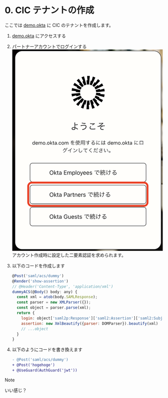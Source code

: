 # 0. CIC テナントの作成

ここでは [demo.okta](https://demo.okta.com) に CIC のテナントを作成します。

1. [demo.okta](https://demo.okta.com) にアクセスする

1. パートナーアカウントでログインする
   ![](pics/00-01.png)  
   アカウント作成時に設定した二要素認証を求められます。

1. 以下のコードを作成します
    ```javascript
    @Post('saml/acs/dummy')
    @Render('show-assertion')
    // @Header('Content-Type', 'application/xml')
    dummyACS(@Body() body: any) {
      const xml = atob(body.SAMLResponse);
      const parser = new XMLParser({});
      const object = parser.parse(xml);
      return {
        login: object['saml2p:Response']['saml2:Assertion']['saml2:Subject']['saml2:NameID'],
        assertion: new XmlBeautify({parser: DOMParser}).beautify(xml)
        // ...object
      }
    }
    ```

1. 以下のようにコードを書き換えます
   ```diff
   - @Post('saml/acs/dummy')
   + @Post('hogehoge')
   + @UseGuard(AuthGuard('jwt'))
   ```

> [!NOTE]
> いい感じ？